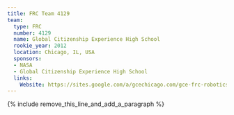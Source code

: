 ```yaml
---
title: FRC Team 4129
team:
  type: FRC
  number: 4129
  name: Global Citizenship Experience High School
  rookie_year: 2012
  location: Chicago, IL, USA
  sponsors:
  - NASA
  - Global Citizenship Experience High School
  links:
    Website: https://sites.google.com/a/gcechicago.com/gce-frc-robotics
---
```


{% include remove_this_line_and_add_a_paragraph %}